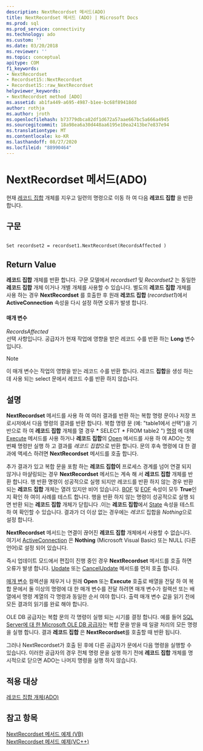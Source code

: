 ```yaml
---
description: NextRecordset 메서드(ADO)
title: NextRecordset 메서드 (ADO) | Microsoft Docs
ms.prod: sql
ms.prod_service: connectivity
ms.technology: ado
ms.custom: ''
ms.date: 03/20/2018
ms.reviewer: ''
ms.topic: conceptual
apitype: COM
f1_keywords:
- NextRecordset
- Recordset15::NextRecordset
- Recordset15::raw_NextRecordset
helpviewer_keywords:
- NextRecordset method [ADO]
ms.assetid: ab1fa449-a695-4987-b1ee-bc68f89418dd
author: rothja
ms.author: jroth
ms.openlocfilehash: b73779dbca82df1d672a57aae667bc5a666a4945
ms.sourcegitcommit: 18a98ea6a30d448aa6195e10ea2413be7e837e94
ms.translationtype: MT
ms.contentlocale: ko-KR
ms.lasthandoff: 08/27/2020
ms.locfileid: "88990464"
---
```

# <a name="nextrecordset-method-ado"></a>NextRecordset 메서드(ADO)
현재 [레코드 집합](./recordset-object-ado.md) 개체를 지우고 일련의 명령으로 이동 하 여 다음 **레코드 집합** 을 반환 합니다.  
  
## <a name="syntax"></a>구문  
  
```  
  
Set recordset2 = recordset1.NextRecordset(RecordsAffected )  
```  
  
## <a name="return-value"></a>Return Value  
 **레코드 집합** 개체를 반환 합니다. 구문 모델에서 *recordset1* 및 *Recordset2* 는 동일한 **레코드 집합** 개체 이거나 개별 개체를 사용할 수 있습니다. 별도의 **레코드 집합** 개체를 사용 하는 경우 **NextRecordset** 를 호출한 후 원래 **레코드 집합** (*recordset1*)에서 **ActiveConnection** 속성을 다시 설정 하면 오류가 발생 합니다.  
  
#### <a name="parameters"></a>매개 변수  
 *RecordsAffected*  
 선택 사항입니다. 공급자가 현재 작업에 영향을 받은 레코드 수를 반환 하는 **Long** 변수입니다.  
  
> [!NOTE]
>  이 매개 변수는 작업의 영향을 받는 레코드 수를 반환 합니다. 레코드 **집합**을 생성 하는 데 사용 되는 select 문에서 레코드 수를 반환 하지 않습니다.  
  
## <a name="remarks"></a>설명  
 **NextRecordset** 메서드를 사용 하 여 여러 결과를 반환 하는 복합 명령 문이나 저장 프로시저에서 다음 명령의 결과를 반환 합니다. 복합 명령 문 (예: "table1에서 선택")을 기반으로 하 여 **레코드 집합** 개체를 열 경우 \* SELECT \* FROM table2 ") [명령](./command-object-ado.md) 에 대해 [Execute](./execute-method-ado-command.md) 메서드를 사용 하거나 **레코드 집합**의 [Open](./open-method-ado-recordset.md) 메서드를 사용 하 여 ADO는 첫 번째 명령만 실행 하 고 결과를 *레코드 집합*으로 반환 합니다. 문의 후속 명령에 대 한 결과에 액세스 하려면 **NextRecordset** 메서드를 호출 합니다.  
  
 추가 결과가 있고 복합 문을 포함 하는 **레코드 집합이** 프로세스 경계를 넘어 연결 되지 않거나 마샬링되는 경우 **NextRecordset** 메서드는 계속 해 서 **레코드 집합** 개체를 반환 합니다. 행 반환 명령이 성공적으로 실행 되지만 레코드를 반환 하지 않는 경우 반환 되는 **레코드 집합** 개체는 열려 있지만 비어 있습니다. [BOF](./bof-eof-properties-ado.md) 및 [EOF](./bof-eof-properties-ado.md) 속성이 모두 **True**인지 확인 하 여이 사례를 테스트 합니다. 행을 반환 하지 않는 명령이 성공적으로 실행 되 면 반환 되는 **레코드 집합** 개체가 닫힙니다 .이는 **레코드 집합**에서 [State](./state-property-ado.md) 속성을 테스트 하 여 확인할 수 있습니다. 결과가 더 이상 없는 경우에는 *레코드* 집합을 *Nothing*으로 설정 합니다.  
  
 **NextRecordset** 메서드는 연결이 끊어진 **레코드 집합** 개체에서 사용할 수 없습니다. 여기서 [ActiveConnection](./activeconnection-property-ado.md) 은 **Nothing** (Microsoft Visual Basic) 또는 NULL (다른 언어)로 설정 되어 있습니다.  
  
 즉시 업데이트 모드에서 편집이 진행 중인 경우 **NextRecordset** 메서드를 호출 하면 오류가 발생 합니다. [Update](./update-method.md) 또는 [CancelUpdate](./cancelupdate-method-ado.md) 메서드를 먼저 호출 합니다.  
  
 [매개 변수](./parameters-collection-ado.md) 컬렉션을 채우거 나 원래 **Open** 또는 **Execute** 호출로 배열을 전달 하 여 복합 문에서 둘 이상의 명령에 대 한 매개 변수를 전달 하려면 매개 변수가 컬렉션 또는 배열에서 명령 계열의 각 명령과 동일한 순서 여야 합니다. 출력 매개 변수 값을 읽기 전에 모든 결과의 읽기를 완료 해야 합니다.  
  
 OLE DB 공급자는 복합 문의 각 명령이 실행 되는 시기를 결정 합니다. 예를 들어 [SQL Server에 대 한 Microsoft OLE DB 공급자](../../guide/appendixes/microsoft-ole-db-provider-for-sql-server.md)는 복합 문을 받을 때 일괄 처리의 모든 명령을 실행 합니다. 결과 **레코드 집합** 은 **NextRecordset**를 호출할 때 반환 됩니다.  
  
 그러나 NextRecordset가 호출 된 후에 다른 공급자가 문에서 다음 명령을 실행할 수 있습니다. 이러한 공급자의 경우 전체 명령 문을 실행 하기 전에 **레코드 집합** 개체를 명시적으로 닫으면 ADO는 나머지 명령을 실행 하지 않습니다.  
  
## <a name="applies-to"></a>적용 대상  
 [레코드 집합 개체(ADO)](./recordset-object-ado.md)  
  
## <a name="see-also"></a>참고 항목  
 [NextRecordset 메서드 예제 (VB)](./nextrecordset-method-example-vb.md)   
 [NextRecordset 메서드 예제(VC++)](./nextrecordset-method-example-vc.md)